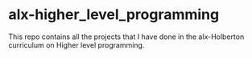 # alx-higher_level_programming
This repo contains all the projects that I have done in the alx-Holberton curriculum on Higher level programming.
